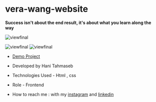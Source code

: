 # vera-wang-website
**Success isn't about the end result, it's about what you learn along the way**

![viewfinal](https://s6.uupload.ir/files/screenshot_(6)_3cej.jpeg)

![viewfinal](https://s6.uupload.ir/files/screenshot_(7)_ho4.jpeg)
![viewfinal](https://s6.uupload.ir/files/screenshot_(9)_c2eq.jpeg)
- [Demo Project]()

- Developed by Hani Tahmaseb

- Technologies Used - Html , css

- Role - Frontend

- How to reach me : with my [instagram](https://instagram.com/haniehtahmaseb) and [linkedin](https://linkedin.com/in/hani-tahmaseb-a52212212)


